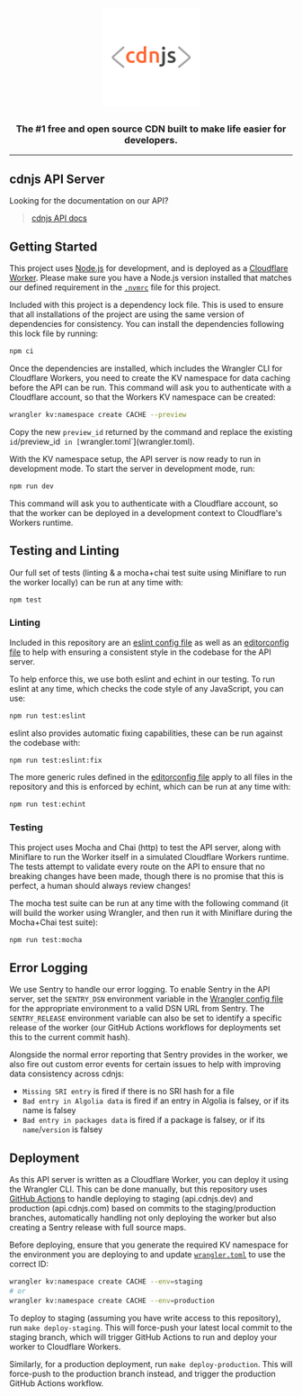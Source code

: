 <h1 align="center">
    <a href="https://cdnjs.com"><img src="https://raw.githubusercontent.com/cdnjs/brand/master/logo/standard/dark-512.png" width="175px" alt="< cdnjs >"></a>
</h1>

<h3 align="center">The #1 free and open source CDN built to make life easier for developers.</h3>

---

## cdnjs API Server

Looking for the documentation on our API?

> [cdnjs API docs](https://cdnjs.com/api)

## Getting Started

This project uses [Node.js](https://nodejs.org) for development, and is deployed as a
[Cloudflare Worker](https://workers.cloudflare.com/). Please make sure you have a Node.js version
installed that matches our defined requirement in the [`.nvmrc`](.nvmrc) file for this project.

Included with this project is a dependency lock file. This is used to ensure that all installations
of the project are using the same version of dependencies for consistency. You can install the
dependencies following this lock file by running:

```sh
npm ci
```

Once the dependencies are installed, which includes the Wrangler CLI for Cloudflare Workers, you
need to create the KV namespace for data caching before the API can be run. This command will ask
you to authenticate with a Cloudflare account, so that the Workers KV namespace can be created:

```sh
wrangler kv:namespace create CACHE --preview
```

Copy the new `preview_id` returned by the command and replace the existing `id`/preview_id` in
[`wrangler.toml`](wrangler.toml).

With the KV namespace setup, the API server is now ready to run in development mode. To start the
server in development mode, run:

```sh
npm run dev
```

This command will ask you to authenticate with a Cloudflare account, so that the worker can be
deployed in a development context to Cloudflare's Workers runtime.

## Testing and Linting

Our full set of tests (linting & a mocha+chai test suite using Miniflare to run the worker locally)
can be run at any time with:

```sh
npm test
```

### Linting

Included in this repository are an [eslint config file](.eslintrc.cjs) as well as an
[editorconfig file](.editorconfig) to help with ensuring a consistent style in the codebase for the
API server.

To help enforce this, we use both eslint and echint in our testing. To run eslint at any time, which
checks the code style of any JavaScript, you can use:

```sh
npm run test:eslint
```

eslint also provides automatic fixing capabilities, these can be run against the codebase with:

```sh
npm run test:eslint:fix
```

The more generic rules defined in the [editorconfig file](.editorconfig) apply to all files in the
repository and this is enforced by echint, which can be run at any time with:

```sh
npm run test:echint
```

### Testing

This project uses Mocha and Chai (http) to test the API server, along with Miniflare to run the
Worker itself in a simulated Cloudflare Workers runtime. The tests attempt to validate every
route on the API to ensure that no breaking changes have been made, though there is no promise that
this is perfect, a human should always review changes!

The mocha test suite can be run at any time with the following command (it will build the worker
using Wrangler, and then run it with Miniflare during the Mocha+Chai test suite):

```sh
npm run test:mocha
```

## Error Logging

We use Sentry to handle our error logging. To enable Sentry in the API server, set the `SENTRY_DSN`
environment variable in the [Wrangler config file](wrangler.toml) for the appropriate environment to
a valid DSN URL from Sentry. The `SENTRY_RELEASE` environment variable can also be set to identify a
specific release of the worker (our GitHub Actions workflows for deployments set this to the current
commit hash).

Alongside the normal error reporting that Sentry provides in the worker, we also fire out custom
error events for certain issues to help with improving data consistency across cdnjs:

- `Missing SRI entry` is fired if there is no SRI hash for a file
- `Bad entry in Algolia data` is fired if an entry in Algolia is falsey, or if its name is falsey
- `Bad entry in packages data` is fired if a package is falsey, or if its `name`/`version` is falsey

## Deployment

As this API server is written as a Cloudflare Worker, you can deploy it using the Wrangler CLI. This
can be done manually, but this repository uses [GitHub Actions](.github/workflows) to handle
deploying to staging (api.cdnjs.dev) and production (api.cdnjs.com) based on commits to the
staging/production branches, automatically handling not only deploying the worker but also creating
a Sentry release with full source maps.

Before deploying, ensure that you generate the required KV namespace for the environment you are
deploying to and update [`wrangler.toml`](wrangler.toml) to use the correct ID:

```sh
wrangler kv:namespace create CACHE --env=staging
# or
wrangler kv:namespace create CACHE --env=production
```

To deploy to staging (assuming you have write access to this repository), run `make deploy-staging`.
This will force-push your latest local commit to the staging branch, which will trigger GitHub
Actions to run and deploy your worker to Cloudflare Workers.

Similarly, for a production deployment, run `make deploy-production`. This will force-push to the
production branch instead, and trigger the production GitHub Actions workflow.

